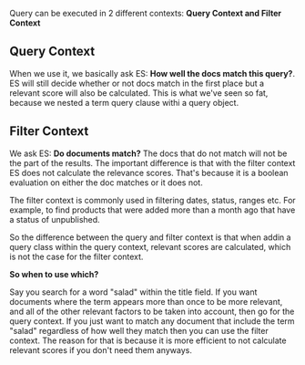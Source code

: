  Query can be executed in 2 different contexts: **Query Context and Filter Context**
 
 ## Query Context
 
 When we use it, we basically ask ES: **How well the docs match this query?**. ES will still decide whether or not docs match in the first place but a relevant score will also be calculated. This is what we've seen so fat, because we nested a term query clause withi a query object. 
 
 ## Filter Context
 
 We ask ES: **Do documents match?** The docs that do not match will not be the part of the results. The important difference is that with the filter context ES does not calculate the relevance scores. That's because it is a boolean evaluation on either the doc matches or it does not.
 
 The filter context is commonly used in filtering dates, status, ranges etc. For example, to find products that were added more than a month ago that have a status of unpublished. 
 
 So the difference between the query and filter context is that when addin a query class within the query context, relevant scores are calculated, which is not the case for the filter context. 
 
 **So when to use which?**
 
 Say you search for a word "salad" within the title field. If you want documents where the term appears more than once to be more relevant, and all of the other relevant factors to be taken into account, then go for the query context. If you just want to match any document that include the term "salad" regardless of how well they match then you can use the filter context. The reason for that is because it is more efficient to not calculate relevant scores if you don't need them anyways. 
 
 
